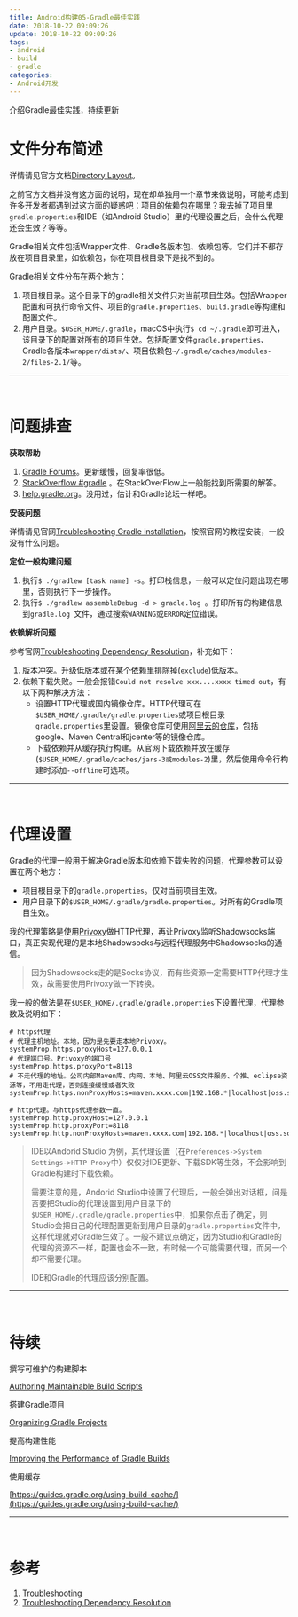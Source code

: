 ```yaml
---
title: Android构建05-Gradle最佳实践
date: 2018-10-22 09:09:26
update: 2018-10-22 09:09:26
tags:
- android
- build
- gradle
categories:
- Android开发
---
```


介绍Gradle最佳实践，持续更新

<!-- more -->

# 文件分布简述

详情请见官方文档[Directory Layout](https://docs.gradle.org/current/userguide/directory_layout.html)。

之前官方文档并没有这方面的说明，现在却单独用一个章节来做说明，可能考虑到许多开发者都遇到过这方面的疑惑吧：项目的依赖包在哪里？我去掉了项目里`gradle.properties`和IDE（如Android Studio）里的代理设置之后，会什么代理还会生效？等等。

Gradle相关文件包括Wrapper文件、Gradle各版本包、依赖包等。它们并不都存放在项目目录里，如依赖包，你在项目根目录下是找不到的。

Gradle相关文件分布在两个地方：

1. 项目根目录。这个目录下的gradle相关文件只对当前项目生效。包括Wrapper配置和可执行命令文件、项目的`gradle.properties`、`build.gradle`等构建和配置文件。
2. 用户目录。`$USER_HOME/.gradle`，macOS中执行`$ cd ~/.gradle`即可进入，该目录下的配置对所有的项目生效。包括配置文件`gradle.properties`、Gradle各版本`wrapper/dists/`、项目依赖包`~/.gradle/caches/modules-2/files-2.1/`等。

-- -- --

<br>



# 问题排查



**获取帮助**

1. [Gradle Forums](https://discuss.gradle.org/c/help-discuss)。更新缓慢，回复率很低。
2. [StackOverflow #gradle](https://stackoverflow.com/questions/tagged/gradle) 。在StackOverFlow上一般能找到所需要的解答。
3. [help.gradle.org](https://help.gradle.org/)。没用过，估计和Gradle论坛一样吧。



**安装问题**

详情请见官网[Troubleshooting Gradle installation](https://docs.gradle.org/current/userguide/troubleshooting.html#sec:troubleshooting_installation)，按照官网的教程安装，一般没有什么问题。



**定位一般构建问题**

1. 执行`$ ./gradlew [task name] -s`。打印栈信息，一般可以定位问题出现在哪里，否则执行下一步操作。
2. 执行`$ ./gradlew assembleDebug -d > gradle.log `。打印所有的构建信息到`gradle.log `文件，通过搜索`WARNING`或`ERROR`定位错误。



**依赖解析问题**

参考官网[Troubleshooting Dependency Resolution](https://docs.gradle.org/current/userguide/troubleshooting_dependency_resolution.html)，补充如下：

1. 版本冲突。升级低版本或在某个依赖里排除掉(`exclude`)低版本。
2. 依赖下载失败。一般会报错`Could not resolve xxx....xxxx timed out`，有以下两种解决方法：
   * 设置HTTP代理或国内镜像仓库。HTTP代理可在`$USER_HOME/.gradle/gradle.properties`或项目根目录`gradle.properties`里设置。镜像仓库可使用[阿里云的仓库](http://maven.aliyun.com/mvn/view)，包括google、Maven Central和jcenter等的镜像仓库。
   * 下载依赖并从缓存执行构建。从官网下载依赖并放在缓存(`$USER_HOME/.gradle/caches/jars-3或modules-2`)里，然后使用命令行构建时添加`--offline`可选项。

-- -- --

<br>



# 代理设置

Gradle的代理一般用于解决Gradle版本和依赖下载失败的问题，代理参数可以设置在两个地方：

* 项目根目录下的`gradle.properties`。仅对当前项目生效。
* 用户目录下的`$USER_HOME/.gradle/gradle.properties`。对所有的Gradle项目生效。

我的代理策略是使用[Privoxy](https://www.privoxy.org/)做HTTP代理，再让Privoxy监听Shadowsocks端口，真正实现代理的是本地Shadowsocks与远程代理服务中Shadowsocks的通信。

> 因为Shadowsocks走的是Socks协议，而有些资源一定需要HTTP代理才生效，故需要使用Privoxy做一下转换。

我一般的做法是在`$USER_HOME/.gradle/gradle.properties`下设置代理，代理参数及说明如下：

```properties
# https代理
# 代理主机地址。本地，因为是先要走本地Privoxy。
systemProp.https.proxyHost=127.0.0.1
# 代理端口号。Privoxy的端口号
systemProp.https.proxyPort=8118
# 不走代理的地址。公司内部Maven库、内网、本地、阿里云OSS文件服务、个推、eclipse资源等，不用走代理，否则连接缓慢或者失败
systemProp.https.nonProxyHosts=maven.xxxx.com|192.168.*|localhost|oss.sonatype.org|mvn.gt.igexin.com|repo.eclipse.org

# http代理。与https代理参数一直。
systemProp.http.proxyHost=127.0.0.1
systemProp.http.proxyPort=8118
systemProp.http.nonProxyHosts=maven.xxxx.com|192.168.*|localhost|oss.sonatype.org|mvn.gt.igexin.com|repo.eclipse.org
```



> IDE以Andorid Studio 为例，其代理设置（在`Preferences->System Settings->HTTP Proxy`中）仅仅对IDE更新、下载SDK等生效，不会影响到Gradle构建时下载依赖。
>
> 需要注意的是，Andorid Studio中设置了代理后，一般会弹出对话框，问是否要把Studio的代理设置到用户目录下的`$USER_HOME/.gradle/gradle.properties`中，如果你点击了确定，则Studio会把自己的代理配置更新到用户目录的`gradle.properties`文件中，这样代理就对Gradle生效了。一般不建议点确定，因为Studio和Gradle的代理的资源不一样，配置也会不一致，有时候一个可能需要代理，而另一个却不需要代理。
>
> IDE和Gradle的代理应该分别配置。



-- -- --

<br>



# 待续

撰写可维护的构建脚本

[Authoring Maintainable Build Scripts](https://docs.gradle.org/current/userguide/authoring_maintainable_build_scripts.html)



搭建Gradle项目

[Organizing Gradle Projects](https://docs.gradle.org/current/userguide/organizing_gradle_projects.html)



提高构建性能

[Improving the Performance of Gradle Builds](https://guides.gradle.org/performance/)



使用缓存

[https://guides.gradle.org/using-build-cache/](https://guides.gradle.org/using-build-cache/)



-- -- --

<br>

# 参考



1. [Troubleshooting](https://docs.gradle.org/current/userguide/troubleshooting.html)
2. [Troubleshooting Dependency Resolution](https://docs.gradle.org/current/userguide/troubleshooting_dependency_resolution.html)





